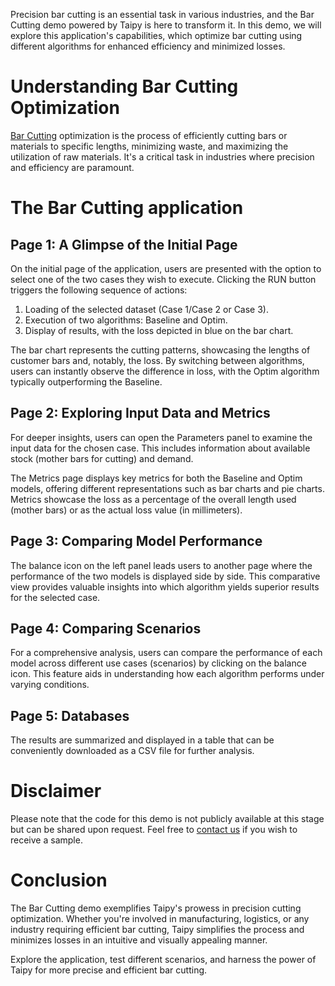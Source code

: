 Precision bar cutting is an essential task in various industries, and the Bar Cutting demo 
powered by Taipy is here to transform it. In this demo, we will explore this application's 
capabilities, which optimize bar cutting using different algorithms for enhanced efficiency and 
minimized losses.

# Understanding Bar Cutting Optimization

[Bar Cutting](https://en.wikipedia.org/wiki/Cutting_stock_problem) optimization is the process 
of efficiently cutting bars or materials to specific lengths, minimizing waste, and maximizing 
the utilization of raw materials. It's a critical task in industries where precision and 
efficiency are paramount.


# The Bar Cutting application

## Page 1: A Glimpse of the Initial Page

On the initial page of the application, users are presented with the option to select one of the 
two cases they wish to execute. Clicking the RUN button triggers the following sequence of actions:

1. Loading of the selected dataset (Case 1/Case 2 or Case 3).
2. Execution of two algorithms: Baseline and Optim.
3. Display of results, with the loss depicted in blue on the bar chart.

The bar chart represents the cutting patterns, showcasing the lengths of customer bars 
and, notably, the loss. By switching between algorithms, users can instantly observe the 
difference in loss, with the Optim algorithm typically outperforming the Baseline.

## Page 2: Exploring Input Data and Metrics

For deeper insights, users can open the Parameters panel to examine the input 
data for the chosen case. This includes information about available stock (mother bars for 
cutting) and demand.

The Metrics page displays key metrics for both the Baseline and Optim models, offering different 
representations such as bar charts and pie charts. Metrics showcase the loss as a percentage of 
the overall length used (mother bars) or as the actual loss value (in millimeters).


## Page 3: Comparing Model Performance

The balance icon on the left panel leads users to another page where the performance of the two 
models is displayed side by side. This comparative view provides valuable insights into which 
algorithm yields superior results for the selected case.


## Page 4: Comparing Scenarios 

For a comprehensive analysis, users can compare the performance of each model across different 
use cases (scenarios) by clicking on the balance icon. This feature aids in understanding how 
each algorithm performs under varying conditions.

## Page 5: Databases 
The results are summarized and displayed in a table that can be conveniently downloaded 
as a CSV file for further analysis.


# Disclaimer

Please note that the code for this demo is not publicly available at this stage but can be 
shared upon request. Feel free to [contact us](https://www.taipy.io/contact-us/) if you wish to 
receive a sample.

# Conclusion

The Bar Cutting demo exemplifies Taipy's prowess in precision cutting optimization. Whether 
you're involved in manufacturing, logistics, or any industry requiring efficient bar cutting, 
Taipy simplifies the process and minimizes losses in an intuitive and visually appealing manner.

Explore the application, test different scenarios, and harness the power of Taipy for more 
precise and efficient bar cutting.

